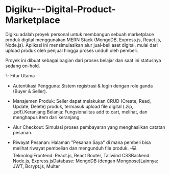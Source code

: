 # Digiku---Digital-Product-Marketplace
Digiku adalah proyek personal untuk membangun sebuah marketplace produk digital menggunakan MERN Stack (MongoDB, Express.js, React.js, Node.js). Aplikasi ini mensimulasikan alur jual-beli aset digital, mulai dari upload produk oleh penjual hingga proses unduh oleh pembeli.

Proyek ini dibuat sebagai bagian dari proses belajar dan saat ini statusnya sedang on-hold.

✨ Fitur Utama
- Autentikasi Pengguna: Sistem registrasi & login dengan role ganda (Buyer & Seller).
  
- Manajemen Produk: Seller dapat melakukan CRUD (Create, Read, Update, Delete) produk, termasuk upload file digital (.zip, .pdf).Keranjang Belanja: Fungsionalitas add to cart, melihat, dan 
  menghapus item dari keranjang.
- Alur Checkout: Simulasi proses pembayaran yang menghasilkan catatan pesanan.
- Riwayat Pesanan: Halaman "Pesanan Saya" di mana pembeli bisa melihat riwayat pembelian dan mengunduh file produk.
-💻TeknologiFrontend: React.js, React Router, Tailwind CSSBackend: Node.js, Express.jsDatabase: MongoDB (dengan Mongoose)Lainnya: JWT, Bcrypt.js, Multer
